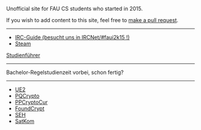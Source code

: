 Unofficial site for FAU CS students who started in 2015.

If you wish to add content to this site, feel free to [make a pull request](https://github.com/yawkat/faui2k15.de).

---

- [IRC-Guide (besucht uns in IRCNet/#faui2k15 !)](https://fsi.cs.fau.de/dw/kontakt/irc)
- [Steam](http://steamcommunity.com/groups/faui)

[Studienführer](http://www.informatik.fau.de/studium/Studienfuehrer_inf.pdf)

---

Bachelor-Regelstudienzeit vorbei, schon fertig?

---

- [UE2](https://www.studon.fau.de/studon/goto.php?target=crs_2850280)
- [PQCrypto](https://www.studon.fau.de/studon/goto.php?target=crs_2861662)
- [PPCryptoCur](https://www.studon.fau.de/studon/goto.php?target=crs_2861661)
- [FoundCrypt](https://www.studon.fau.de/studon/goto.php?target=crs_2861663)
- [SEH](https://www.studon.fau.de/studon/goto.php?target=crs_2862387)
- [SatKom](https://www.studon.fau.de/studon/goto.php?target=crs_117969)